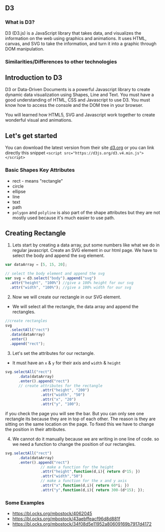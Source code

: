 ## D3

### What is D3?
D3 (D3.js) is a JavaScript library that takes data, and visualizes the information on the web using graphics and animations. It uses HTML, canvas, and SVG to take the information, and turn it into a graphic through DOM manipulation. 

### Similarities/Differences to other technologies


## Introduction to D3
D3 or Data-Driven Documents is a powerful Javascript library to create dynamic data visualization using Shapes, Line and Text. You must have a good understanding of HTML, CSS and Javascript to use D3. You must know how to access the console and the DOM tree in your browser.

You will learned how HTML5, SVG and Javascript work together to create wonderful visual and animations.

## Let's get started
You can download the latest version from their site [d3.org](https://d3js.org/#introduction) or you can link directly this snippet `<script src="https://d3js.org/d3.v4.min.js"></script>`

### Basic Shapes Key Attributes 
- rect - means "rectangle" 
- circle
- ellipse
- line
- text
- path 
- `polygon` and `polyline` is also part of the shape attributes but they are not mostly used because it's much easier to use path.

## Creating Rectangle
1. Lets start by creating a data array, put some numbers like what we do in regular javascript. Create an SVG element in our html page. We have to select the body and append the svg element.

```js
var dataArray = [5, 15, 20];

// select the body element and append the svg
var svg = d3.select("body").append("svg")
  .attr("height", "100%") //give a 100% height for our svg
  .attr("width", "100%"); //give a 100% width for our svg
```
2. Now we will create our rectangle in our SVG element.
- We will select all the rectangle, the data array and append the rectangles.


``` js
//create rectangles
svg
  .selectAll("rect")
  .data(dataArray)
  .enter()
  .append("rect");
```
3. Let's set the attributes for our rectangle.
- It must have an `x` & `y` for their axis and `width` & `height`
```js
svg.selectAll("rect")
      .data(dataArray)
      .enter().append("rect")
      // create attributes for the rectangle
                .attr("height", "200")
                .attr("width", "50")
                .attr("x", "20")
                .attr("y", "100");
```
if you check the page you will see the bar. But you can only see one rectangle its because they are in top of each other. The reason is they are sitting on the same location on the page. To fixed this we have to change the position in their attributes.

4. We cannot do it manually because we are writing in one line of code. so we need a function to change the position of our rectangles.
```js
svg.selectAll("rect")
      .data(dataArray)
      .enter().append("rect")
                // make a function for the height
                .attr("height",function(d,i){ return d*15; })
                .attr("width","50")
                // make a function for the x and y axis
                .attr("x",function(d,i){ return 60*i; })
                .attr("y",function(d,i){ return 300-(d*15); });
```

### Some Examples
* https://bl.ocks.org/mbostock/4062045
* https://bl.ocks.org/mbostock/43aebffeacf96d8d881f
* https://bl.ocks.org/mbostock/34f08d5e11952a80609169b7917d4172

